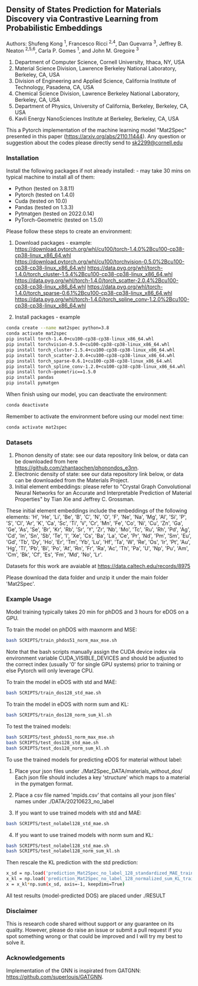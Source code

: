 ## Density of States Prediction for Materials Discovery via Contrastive Learning from Probabilistic Embeddings

Authors: Shufeng Kong <sup>1</sup>, Francesco Ricci <sup>2,4</sup>, Dan Guevarra <sup>3</sup>, Jeffrey B. Neaton <sup>2,5,6</sup>, Carla P. Gomes <sup>1</sup>, and John M. Gregoire <sup>3</sup>
1) Department of Computer Science, Cornell University, Ithaca, NY, USA
2) Material Science Division, Lawrence Berkeley National Laboratory, Berkeley, CA, USA
3) Division of Engineering and Applied Science, California Institute of Technology, Pasadena, CA, USA
4) Chemical Science Division, Lawrence Berkeley National Laboratory, Berkeley, CA, USA
5) Department of Physics, University of California, Berkeley, Berkeley, CA, USA
6) Kavli Energy NanoSciences Institute at Berkeley, Berkeley, CA, USA

This a Pytorch implementation of the machine learning model "Mat2Spec" presented in this paper (https://arxiv.org/abs/2110.11444).
Any question or suggestion about the codes please directly send to sk2299@cornell.edu

### Installation
Install the following packages if not already installed: - may take 30 mins on typical machine to install all of them:
* Python  (tested on 3.8.11)
* Pytorch (tested on 1.4.0)
* Cuda    (tested on 10.0)
* Pandas  (tested on 1.3.3) 
* Pytmatgen (tested on 2022.0.14)
* PyTorch-Geometric (tested on 1.5.0)

Please follow these steps to create an environment:

1) Download packages - example:
https://download.pytorch.org/whl/cu100/torch-1.4.0%2Bcu100-cp38-cp38-linux_x86_64.whl
https://download.pytorch.org/whl/cu100/torchvision-0.5.0%2Bcu100-cp38-cp38-linux_x86_64.whl
https://data.pyg.org/whl/torch-1.4.0/torch_cluster-1.5.4%2Bcu100-cp38-cp38-linux_x86_64.whl
https://data.pyg.org/whl/torch-1.4.0/torch_scatter-2.0.4%2Bcu100-cp38-cp38-linux_x86_64.whl
https://data.pyg.org/whl/torch-1.4.0/torch_sparse-0.6.1%2Bcu100-cp38-cp38-linux_x86_64.whl
https://data.pyg.org/whl/torch-1.4.0/torch_spline_conv-1.2.0%2Bcu100-cp38-cp38-linux_x86_64.whl

2) Install packages - example

```bash
conda create --name mat2spec python=3.8
conda activate mat2spec
pip install torch-1.4.0+cu100-cp38-cp38-linux_x86_64.whl
pip install torchvision-0.5.0+cu100-cp38-cp38-linux_x86_64.whl
pip install torch_cluster-1.5.4+cu100-cp38-cp38-linux_x86_64.whl
pip install torch_scatter-2.0.4+cu100-cp38-cp38-linux_x86_64.whl
pip install torch_sparse-0.6.1+cu100-cp38-cp38-linux_x86_64.whl
pip install torch_spline_conv-1.2.0+cu100-cp38-cp38-linux_x86_64.whl
pip install torch-geometric==1.5.0
pip install pandas
pip install pymatgen
```

When finish using our model, you can deactivate the environment:
```bash
conda deactivate
```

Remember to activate the environment before using our model next time:
```bash
conda activate mat2spec
```

### Datasets

1) Phonon density of state: see our data repository link below, or data can be downloaded from here  https://github.com/zhantaochen/phonondos_e3nn.
2) Electronic density of state: see our data repository link below, or data can be downloaded from the Materials Project. 
3) Initial element embeddings: please refer to "Crystal Graph Convolutional Neural Networks for an Accurate and Interpretable Prediction of Material Properties" by Tian Xie and Jeffrey C. Grossman.

These initial element embeddings include the embeddings of the following elements: 'H', 'He', 'Li', 'Be', 'B', 'C', 'N', 'O', 'F', 'Ne', 'Na', 'Mg', 'Al', 'Si', 'P', 'S', 'Cl', 'Ar', 'K', 'Ca', 'Sc', 'Ti', 'V', 'Cr', 'Mn', 'Fe', 'Co', 'Ni', 'Cu', 'Zn', 'Ga', 'Ge', 'As', 'Se', 'Br', 'Kr', 'Rb', 'Sr', 'Y', 'Zr', 'Nb', 'Mo', 'Tc', 'Ru', 'Rh', 'Pd', 'Ag', 'Cd', 'In', 'Sn', 'Sb', 'Te', 'I', 'Xe', 'Cs', 'Ba', 'La', 'Ce', 'Pr', 'Nd', 'Pm', 'Sm', 'Eu', 'Gd', 'Tb', 'Dy', 'Ho', 'Er', 'Tm', 'Yb', 'Lu', 'Hf', 'Ta', 'W', 'Re', 'Os', 'Ir', 'Pt', 'Au', 'Hg', 'Tl', 'Pb', 'Bi', 'Po', 'At', 'Rn', 'Fr', 'Ra', 'Ac', 'Th', 'Pa', 'U', 'Np', 'Pu', 'Am', 'Cm', 'Bk', 'Cf', 'Es', 'Fm', 'Md', 'No', 'Lr'.

Datasets for this work are avaiable at https://data.caltech.edu/records/8975

Please download the data folder and unzip it under the main folder 'Mat2Spec'.

### Example Usage

Model training typically takes 20 min for phDOS and 3 hours for eDOS on a GPU. 

To train the model on phDOS with maxnorm and MSE:
```bash
bash SCRIPTS/train_phdos51_norm_max_mse.sh
```
Note that the bash scripts manually assign the CUDA device index via environment variable CUDA_VISIBLE_DEVICES and should be adjusted to the correct index (usually '0' for single GPU systems) prior to training or else Pytorch will only leverage CPU.

To train the model in eDOS with std and MAE:
```bash
bash SCRIPTS/train_dos128_std_mae.sh
```

To train the model in eDOS with norm sum and KL:
```bash
bash SCRIPTS/train_dos128_norm_sum_kl.sh
```

To test the trained models:
```bash
bash SCRIPTS/test_phdos51_norm_max_mse.sh
bash SCRIPTS/test_dos128_std_mae.sh
bash SCRIPTS/test_dos128_norm_sum_kl.sh
```

To use the trained models for predicting eDOS for material without label:

1) Place your json files under ./Mat2Spec_DATA/materials_without_dos/
Each json file should includes a key 'structure' which maps to a material in the pymatgen format.

2) Place a csv file named 'mpids.csv' that contains all your json files' names under ./DATA/20210623_no_label 

3) If you want to use trained models with std and MAE:

```bash
bash SCRIPTS/test_nolabel128_std_mae.sh
```

4) If you want to use trained models with norm sum and KL:

```bash
bash SCRIPTS/test_nolabel128_std_mae.sh
bash SCRIPTS/test_nolabel128_norm_sum_kl.sh
```

Then rescale the KL prediction with the std prediction:
```bash
x_sd = np.load('prediction_Mat2Spec_no_label_128_standardized_MAE_trainsize1.0.npy')
x_kl = np.load('prediction_Mat2Spec_no_label_128_normalized_sum_KL_trainsize1.0.npy')
x = x_kl*np.sum(x_sd, axis=-1, keepdims=True)
```


All test results (model-predicted DOS) are placed under ./RESULT

 
### Disclaimer
This is research code shared without support or any guarantee on its quality. However, please do raise an issue or submit a pull request if you spot something wrong or that could be improved and I will try my best to solve it. 

### Acknowledgements
Implementation of the GNN is inspirated from GATGNN: https://github.com/superlouis/GATGNN.
